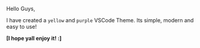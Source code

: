 Hello Guys,

I have created a `yellow` and `purple` VSCode Theme. Its simple, modern and easy to use! 

**[I hope yall enjoy it! :]**